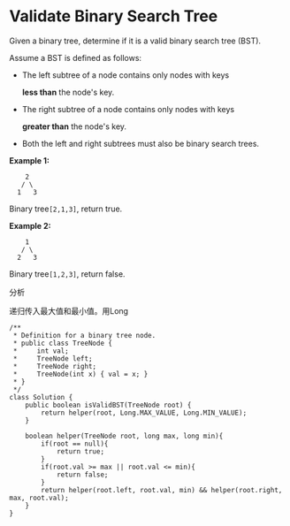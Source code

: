 # Validate Binary Search Tree

Given a binary tree, determine if it is a valid binary search tree \(BST\).

Assume a BST is defined as follows:

* The left subtree of a node contains only nodes with keys

  **less than** the node's key.

* The right subtree of a node contains only nodes with keys

  **greater than** the node's key.

* Both the left and right subtrees must also be binary search trees.

**Example 1:**

```text
    2
   / \
  1   3
```

Binary tree`[2,1,3]`, return true.

**Example 2:**

```text
    1
   / \
  2   3
```

Binary tree`[1,2,3]`, return false.

分析

递归传入最大值和最小值。用Long

```text
/**
 * Definition for a binary tree node.
 * public class TreeNode {
 *     int val;
 *     TreeNode left;
 *     TreeNode right;
 *     TreeNode(int x) { val = x; }
 * }
 */
class Solution {
    public boolean isValidBST(TreeNode root) {      
        return helper(root, Long.MAX_VALUE, Long.MIN_VALUE);
    }

    boolean helper(TreeNode root, long max, long min){
        if(root == null){
            return true;
        }
        if(root.val >= max || root.val <= min){
            return false;
        }
        return helper(root.left, root.val, min) && helper(root.right, max, root.val);
    }
}
```

